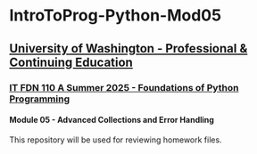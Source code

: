 # IntroToProg-Python-Mod05
## [University of Washington - Professional &amp; Continuing Education](https://www.pce.uw.edu/)
### [IT FDN 110 A Summer 2025 - Foundations of Python Programming](https://www.pce.uw.edu/courses/foundations-of-python-programming)
#### Module 05 - Advanced Collections and Error Handling
This repository will be used for reviewing homework files.
